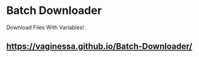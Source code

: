 # Batch Downloader
 Download Files With Variables!
 
 ## https://vaginessa.github.io/Batch-Downloader/
